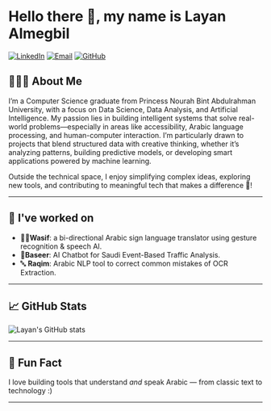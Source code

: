 <!-- Layan's README.md -->

# Hello there 👋, my name is Layan Almegbil

[![LinkedIn](https://img.shields.io/badge/LinkedIn-blue?logo=linkedin&logoColor=white&style=for-the-badge)](http://www.linkedin.com/in/layan-almegbil)
[![Email](https://img.shields.io/badge/Email-Contact%20Me-red?logo=gmail&logoColor=white&style=for-the-badge)](mailto:almegbil.layan@gmail.com)
[![GitHub](https://img.shields.io/github/followers/yourusername?label=Follow&style=social)](https://github.com/LayanAlmegbil)

## 👩🏻‍💻 About Me

I’m a Computer Science graduate from Princess Nourah Bint Abdulrahman University, with a focus on Data Science, Data Analysis, and Artificial Intelligence. 
My passion lies in building intelligent systems that solve real-world problems—especially in areas like accessibility, Arabic language processing, and human-computer interaction.
I’m particularly drawn to projects that blend structured data with creative thinking, whether it’s analyzing patterns, building predictive models, or developing smart applications powered by machine learning.

Outside the technical space, I enjoy simplifying complex ideas, exploring new tools, and contributing to meaningful tech that makes a difference 🧠!

---

## 🚧 I've worked on

- 🦻🏻**Wasif**: a bi-directional Arabic sign language translator using gesture recognition & speech AI.
- 🚦**Baseer**: AI Chatbot for Saudi Event-Based Traffic Analysis.
- 🔤 **Raqim**: Arabic NLP tool to correct common mistakes of OCR Extraction.

---

## 📈 GitHub Stats

![Layan's GitHub stats](https://github-readme-stats.vercel.app/api?username=yourusername&show_icons=true&theme=tokyonight)

---

## 🌱 Fun Fact

I love building tools that understand *and* speak Arabic — from classic text to technology :)

---

